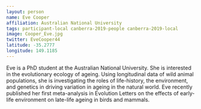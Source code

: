 ```yaml
---
layout: person
name: Eve Cooper
affiliation: Australian National University
tags: participant-local canberra-2019-people canberra-2019-local
image: Cooper_Eve.jpg
twitter: EveCooper44
latitude: -35.2777
longitude: 149.1185
---
```

Eve is a PhD student at the Australian National University. She is interested in the evolutionary ecology of ageing. Using longitudinal data of wild animal populations, she is investigating the roles of life-history, the environment, and genetics in driving variation in ageing in the natural world. Eve recently published her first meta-analysis in Evolution Letters on the effects of early-life environment on late-life ageing in birds and mammals.